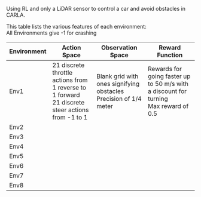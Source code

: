 Using RL and only a LiDAR sensor to control a car and avoid obstacles in CARLA.

This table lists the various features of each environment:
<br> All Environments give -1 for crashing

| Environment | Action Space                                                                                        | Observation Space                                                    | Reward Function                                                                         |
|-------------|-----------------------------------------------------------------------------------------------------|----------------------------------------------------------------------|-----------------------------------------------------------------------------------------|
| Env1        | 21 discrete throttle actions from 1 reverse to 1 forward<br> 21 discrete steer actions from -1 to 1 | Blank grid with ones signifying obstacles<br> Precision of 1/4 meter | Rewards for going faster up to 50 m/s with a discount for turning<br> Max reward of 0.5 |
| Env2        |                                                                                                     |                                                                      |                                                                                         |
| Env3        |                                                                                                     |                                                                      |                                                                                         |
| Env4        |                                                                                                     |                                                                      |                                                                                         |
| Env5        |                                                                                                     |                                                                      |                                                                                         |
| Env6        |                                                                                                     |                                                                      |                                                                                         |
| Env7        |                                                                                                     |                                                                      |                                                                                         |
| Env8        |                                                                                                     |                                                                      |                                                                                         |
